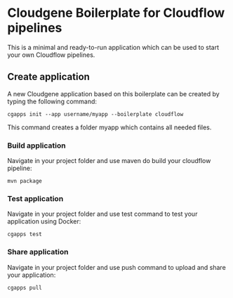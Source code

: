 # Cloudgene Boilerplate for Cloudflow pipelines

This is a minimal and ready-to-run application which can be used to start your own Cloudflow pipelines.

## Create application

A new Cloudgene application based on this boilerplate can be created by typing the following command:

```
cgapps init --app username/myapp --boilerplate cloudflow
```

This command creates a folder myapp which contains all needed files.


### Build application

Navigate in your project folder and use maven do build your cloudflow pipeline:

```
mvn package
```

### Test application

Navigate in your project folder and use test command to test your application using Docker:

```
cgapps test
```

### Share application

Navigate in your project folder and use push command to upload and share your application:

```
cgapps pull
```
